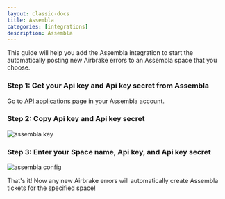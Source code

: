 ```yaml
---
layout: classic-docs
title: Assembla
categories: [integrations]
description: Assembla
---
```

This guide will help you add the Assembla integration to start the automatically
posting new Airbrake errors to an Assembla space that you choose.

### Step 1: Get your Api key and Api key secret from Assembla
Go to [API applications
page](https://www.assembla.com/user/edit/manage_clients) in your Assembla
account.

### Step 2: Copy **Api key** and **Api key secret**

![assembla key](/docs/assets/img/docs/integrations/assembla_key.png)

### Step 3: Enter your **Space name**, **Api key**, and **Api key secret**

![assembla config](/docs/assets/img/docs/integrations/assembla_config.png)

That's it! Now any new Airbrake errors will automatically create Assembla
tickets for the specified space!
